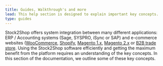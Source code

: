 ```yaml
---
title: Guides, Walkthrough's and more
lead: This help section is designed to explain important key concepts. It also has useful walk through's and guides to help you manage your integration.
type: guides
---
```


Stock2Shop offers system integration between many different applications: ERP / Accounting systems (Sage, SYSPRO, iSync or SAP)
and e-commerce websites ([WooCommerce](/integrations/woocommerce "woocommerce Stock2Shop integration"), 
[Shopify](/integrations/shopify "shopify Stock2Shop integration"), 
[Magento 1.x](/integrations/magento "magento 1.x Stock2Shop integration"), 
[Magento 2.x](/integrations/ "magento 2.x Stock2Shop integration") 
or [B2B trade store](/integrations/b2b-shopping-cart "B2B trade store Stock2Shop integration"). 
Using the Stock2Shop software efficiently and getting the maximum benefit 
from the platform requires an understanding of the key concepts. In this section of the documentation, 
we outline some of these key concepts.



    


